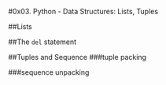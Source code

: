 #0x03. Python - Data Structures: Lists, Tuples

##Lists

##The `del` statement

##Tuples and Sequence
###tuple packing

###sequence unpacking


